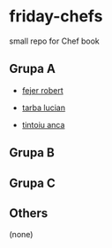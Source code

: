 # friday-chefs
small repo for Chef book

## Grupa A

* [fejer robert](chefs/fejer-robert.md)

* [tarba lucian](chefs/tarba-lucian-alexandru.md)

* [tintoiu anca](chefs/tintoiu-anca-mihaela.md)

## Grupa B

## Grupa C

## Others

(none)
